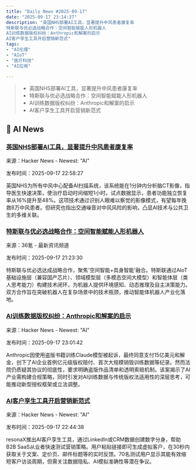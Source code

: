 ```yaml
---
title: "Daily News #2025-09-17"
date: "2025-09-17 23:14:37"
description: "英国NHS部署AI工具，显著提升中风患者康复率
特斯联与优必选战略合作：空间智能赋能人形机器人
AI训练数据版权纠纷：Anthropic和解案的启示
AI客户孪生工具开启营销新范式"
tags: 
- "AI伦理"
- "AIoT"
- "医疗科技"
- "AI应用"

---
```


> - 英国NHS部署AI工具，显著提升中风患者康复率
> - 特斯联与优必选战略合作：空间智能赋能人形机器人
> - AI训练数据版权纠纷：Anthropic和解案的启示
> - AI客户孪生工具开启营销新范式

## 🤖 AI News

### [英国NHS部署AI工具，显著提升中风患者康复率](https://www.theguardian.com/society/2025/sep/01/stroke-centres-in-england-given-ai-tool-that-will-help-50-of-patients-recover)

来源：Hacker News - Newest: "AI"

发布时间：2025-09-17 22:58:27

英国NHS为所有中风中心配备AI扫描系统，该系统能在1分钟内分析脑CT影像，指导医生快速决策，使治疗启动时间缩短1小时。试点数据显示，患者功能独立恢复率从16%提升至48%。这项技术通过识别人眼难以察觉的影像模式，有望每年挽救8万中风患者。但研究也指出交通噪音对中风风险的影响，凸显AI技术与公共卫生的多维关联。

### [特斯联与优必选战略合作：空间智能赋能人形机器人](https://www.36kr.com/p/3470819180123527)

来源：36氪 - 最新资讯频道

发布时间：2025-09-17 21:23:30

特斯联与优必选达成战略合作，聚焦'空间智能+具身智能'融合。特斯联通过AIoT基础设施层（兼容国产芯片）、领域模型层（多模态空间大模型）和智能体层（类人思考能力）构建技术闭环，为机器人提供环境感知、动态推理及自主决策能力。双方合作旨在突破机器人在复杂场景中的技术瓶颈，推动智能体机器人产业化落地。

### [AI训练数据版权纠纷：Anthropic和解案的启示](https://cepa.org/article/a-napster-moment-for-ai/)

来源：Hacker News - Newest: "AI"

发布时间：2025-09-17 23:01:42

Anthropic因使用盗版书籍训练Claude模型被起诉，最终同意支付15亿美元和解金，创下了AI企业首例亿元级版权赔付、首次大规模销毁训练数据等纪录。然而法院仍质疑其协议的彻底性，要求明确盗版作品清单和透明索赔机制。该案揭示了AI产业需构建合规策略，同时引发对AI训练数据与传统版权法适用性的深层思考，可能推动新型授权框架或立法调整。

### [AI客户孪生工具开启营销新范式](https://news.ycombinator.com/item?id=45276478)

来源：Hacker News - Newest: "AI"

发布时间：2025-09-17 22:44:38

resonaX推出AI客户孪生工具，通过LinkedIn或CRM数据创建数字分身，帮助B2B SaaS从业者快速测试营销策略。用户粘贴链接即可生成虚拟客户，在30秒内获取关于文案、定价页、邮件标题等的实时反馈。70名测试用户显示其能有效缩短客户访谈周期，但需关注数据隐私、AI模拟准确性等潜在争议。
